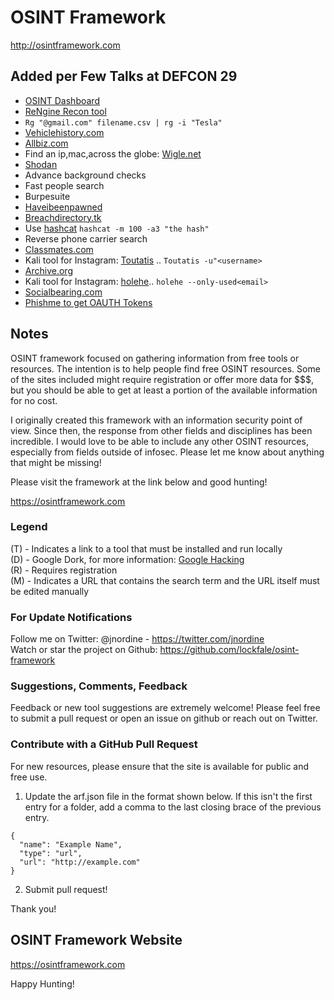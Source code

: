 # OSINT Framework

http://osintframework.com
## Added per Few Talks at DEFCON 29
* [OSINT Dashboard](https://dashboard.intelhub.link/ipsearch.html)
* [ReNgine Recon tool](https://github.com/yogeshojha/rengine)
* ```Rg "@gmail.com" filename.csv | rg -i "Tesla"```
* [Vehiclehistory.com](https://www.vehiclehistory.com/)
* [Allbiz.com](https://www.allbiz.com/)
* Find an ip,mac,across the globe: [Wigle.net](https://www.wigle.net/)
* [Shodan](https://www.shodan.io/)
* Advance background checks
* Fast people search
* Burpesuite
* [Haveibeenpawned](https://haveibeenpwned.com/)
* [Breachdirectory.tk](https://breachdirectory.tk/)
* Use [hashcat](https://github.com/hashcat/hashcat) ```hashcat -m 100 -a3 "the hash"```
* Reverse phone carrier search
* [Classmates.com](Classmates.com)
* Kali tool for Instagram: [Toutatis](https://github.com/megadose/toutatis)  .. ```Toutatis -u"<username>```
* [Archive.org](https://archive.org/)
* Kali tool for Instagram: [holehe](https://github.com/megadose/holehe).. ```holehe --only-used<email>```
* [Socialbearing.com](https://socialbearing.com/)
* [Phishme to get OAUTH Tokens](https://github.com/ageev/PhishMe)


## Notes
OSINT framework focused on gathering information from free tools or resources. The intention is to help people find free OSINT resources. Some of the sites included might require registration or offer more data for $$$, but you should be able to get at least a portion of the available information for no cost.

I originally created this framework with an information security point of view. Since then, the response from other fields and disciplines has been incredible. I would love to be able to include any other OSINT resources, especially from fields outside of infosec. Please let me know about anything that might be missing!

Please visit the framework at the link below and good hunting!

https://osintframework.com

### Legend
(T) - Indicates a link to a tool that must be installed and run locally  
(D) - Google Dork, for more information: <a href="https://en.wikipedia.org/wiki/Google_hacking">Google Hacking</a>  
(R) - Requires registration  
(M) - Indicates a URL that contains the search term and the URL itself must be edited manually  

### For Update Notifications
Follow me on Twitter: @jnordine - https://twitter.com/jnordine  
Watch or star the project on Github: https://github.com/lockfale/osint-framework

### Suggestions, Comments, Feedback
Feedback or new tool suggestions are extremely welcome!  Please feel free to submit a pull request or open an issue on github or reach out on Twitter.

### Contribute with a GitHub Pull Request
For new resources, please ensure that the site is available for public and free use.
<ol start="1">
  <li>Update the arf.json file in the format shown below. If this isn't the first entry for a folder, add a comma to the last closing brace of the previous entry.</li>
</ol>

```
{
  "name": "Example Name",
  "type": "url",
  "url": "http://example.com"
}
```

<ol start="2">
  <li>Submit pull request!</li>
</ol>

Thank you!

## OSINT Framework Website

https://osintframework.com

Happy Hunting!
